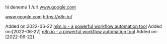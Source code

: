 
hi
deneme 1
/url www.google.com


www.google.com
https://n8n.io/

Added on:2022-06-22
[n8n.io - a powerful workflow automation tool](https://n8n.io/)
Added on:[2022-06-22]
[n8n.io - a powerful workflow automation tool](https://n8n.io/)
Added on:[2022-06-22]
[](https://twitter.com/?lang=en)